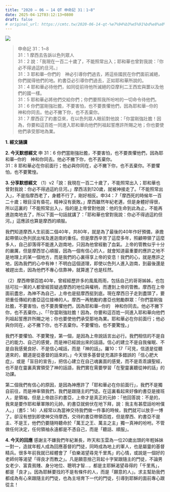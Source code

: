 ```yaml
---
title: "2020 – 06 – 14 QT 申命記 31：1~8"
date: 2025-04-12T03:12:13+0800
draft: false
# original_url: https://cmtc.tw/2020-06-14-qt-%e7%94%b3%e5%91%bd%e8%a8%98-31%ef%bc%9a18
---
```


![](/images/qt.jpg)
> 申命記 31：1\~8  
> 31：1 摩西去告訴以色列眾人  
> 31：2 說：「我現在一百二十歲了，不能照常出入；耶和華也曾對我說：『你必不得過這約旦河。』  
> 31：3 耶和華─你們的　神必引導你們過去，將這些國民在你們面前滅絕，你們就得他們的地。約書亞必引導你們過去，正如耶和華所說的。  
> 31：4 耶和華必待他們，如同從前待他所滅絕的亞摩利二王西宏與噩以及他們的國一樣。  
> 31：5 耶和華必將他們交給你們；你們要照我所吩咐的一切命令待他們。  
> 31：6 你們當剛強壯膽，不要害怕，也不要畏懼他們，因為耶和華─你的　神和你同去。他必不撇下你，也不丟棄你。  
> 31：7 摩西召了約書亞來，在以色列眾人眼前對他說：「你當剛強壯膽！因為，你要和這百姓一同進入耶和華向他們列祖起誓應許所賜之地；你也要使他們承受那地為業。

**1. 經文誦讀**

**2.  今天默想經文**
申 31：6 你們當剛強壯膽，不要害怕，也不要畏懼他們，因為耶和華─你的　神和你同去。他必不撇下你，也不丟棄你。  
31：8 耶和華必在你前面行；他必與你同在，必不撇下你，也不丟棄你。不要懼怕，也不要驚惶。

**3. 分享默想經文**
（1）v2「說：我現在一百二十歲了，不能照常出入；耶和華也曾對我說：你必不得過這約旦河。」摩西活到120歲，就被神接走了。「不能照常出入」，不是指摩西老了，身體不行了，剛好相反。申34：7「摩西死的時候年一百二十歲；眼目沒有昏花，精神沒有衰敗。」摩西雖然年紀老邁，但是身體好得很，所以這裏的「不能照常出入」，指的是上帝曾對他說：他的生命到此為止，不能再進迦南地去了，所以下面一句話就講了：「耶和華也曾對我說：你必不得過這約但河。」這應該也算是摩西的順服。

我們知道摩西人生前面二個40年，共80年，就是為了最後的40年作好預備，承擔起帶領以色列民出埃及進迦南的重任。但是摩西辛苦了這麼多年，照顧帶領了這麼多人，自己卻落得不能進入迦南地，只因為他曾經動了血氣。上帝的管教似乎十分的嚴厲，但是摩西甘心順服，因為一個有信心的人，就會知道最重要的應許之地不是地理上的某一個地方，而是我們的心裏得享上帝的安息！我們的心，就是應許之地，因為我們的心中有神！不明白這個道理，即使以色列人進入迦南，到最後還是被趕出去，因為他們不專心信靠神，就算進了也是枉然。

（2）摩西帶領百姓40年，曾經經歷許多的風風雨雨，包括自己的哥哥姊姊，也包括可拉一黨的人都曾經質疑過摩西的地位與權柄，而遭到上帝的管教。摩西在上帝面前盡忠，為神不為自己，上帝也是挺摩西挺到底。現在摩西日子走到盡頭了，要把重任傳給約書亞這位接棒的人。摩西一再勉勵約書亞也勉勵群眾：「你們當剛強壯膽，不要害怕，也不要畏懼他們，因為耶和華─你的　神和你同去。他必不撇下你，也不丟棄你。」、「「你當剛強壯膽！因為，你要和這百姓一同進入耶和華向他們列祖起誓應許所賜之地；你也要使他們承受那地為業。耶和華必在你前面行；他必與你同在，必不撇下你，也不丟棄你。不要懼怕，也不要驚惶。」

我們不要懼怕、不要驚惶，第一個，是因為上帝說話言出必行。我們相信的不是自己的能力、自己的感覺，而是神已經說出來的話語。信心的建立不是自我催眠、不是自我感覺良好、不是信心喊話，而是「神的話」。羅10：17「可見，信道是從聽道來的，聽道是從基督的話來的。」今天很多基督徒充滿許多錯誤的「信心肥大症」，或是「盲目的宣告」，把信心建立在自己魂裏面的感覺，而不是乖乖讀聖經，也不是在靈裏真實領受了神的話語，我們實在需要學習「在聖靈裏聽從神的話」的功課。

第二個我們有信心的原因，是因為神應許了「耶和華必在你前面行」，我們不是獨自前往，而是神率領我們，我們是跟隨主的門徒。在這裏看起來好像約書亞是接班人，是領袖，但是上帝啟示約書亞，上帝才是真正的元帥：「他回答說：不是的，我來是要作耶和華軍隊的元帥。約書亞就俯伏在地下拜，說：我主有甚麼話吩咐僕人。」（書5：14）人經常以為當神交待我們做一件事的時候，我們就可以放手一博了。卻沒有想到即使神交待摩西，交待約書亞帶領百姓，但是摩西、約書亞不是主、不是王，他們仍要隨時聽命於「萬王之王、萬主之主」獨一真神的吩咐。不管做任何決定，任何領袖永遠都是不憑自己，而是「聽話、順服」。

**4. 今天的回應**
感謝主不嫌我們年紀漸長，昨天和玉雲為一位20歲出頭的年輕姊妹一對一，造就年輕人成為回應基督的門徒，同時成為地上的軍人，也是屬靈的基督精兵。很多年前我就已經體會了「伯樂渴望尋見千里馬」的心情，或說是一個好的老師何等渴望「得良才而教之」。凡是願意捨己背起十字架跟隨主的門徒，不論男女老少、富貴貧賤、身分地位、聰明才智…，都是主耶穌渴望尋得的「千里馬」，都是「良才」。因為耶穌要找的不是有條件的人，而是「願意的人」。求主幫助我們都成為有心來跟隨主的門徒，也為主培育下一代的門徒，引導到耶穌的面前專心跟從主！
